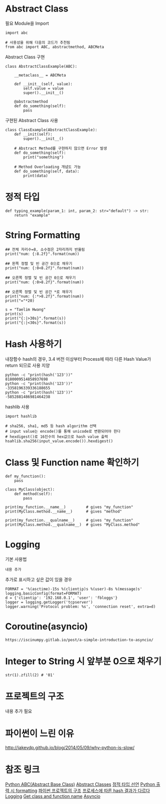 # Abstract Class

필요 Module을 Import
```
import abc

# 사용성을 위해 다음의 코드가 추천됨
from abc import ABC, abstractmethod, ABCMeta
```
Abstract Class 구현
```
class AbstractClassExample(ABC):

    __metaclass__ = ABCMeta
 
    def __init__(self, value):
        self.value = value
        super().__init__()
    
    @abstractmethod
    def do_something(self):
        pass
```
구현된 Abstract Class 사용
```
class ClassExample(AbstractClassExample):
    def __init(self):
        super().__init__()

    # Abstract Method를 구현하지 않으면 Error 발생
    def do_something(self):
        print("something")

    # Method Overloading 개념도 가능
    def do_something(self, data):
        print(data)
```
# 정적 타입
```
def typing_example(param_1: int, param_2: str="default") -> str:
    return "example"
```
# String Formatting
```
## 전체 자리수=8, 소수점은 2자리까지 반올림
print("num: {:8.2f}".format(num))

## 왼쪽 정렬 및 빈 공간 0으로 채우기 
print("num: {:0<8.2f}".format(num))

## 오른쪽 정렬 및 빈 공간 0으로 채우기 
print("num: {:0>8.2f}".format(num))

## 오른쪽 정렬 및 빈 공간 *로 채우기 
print("num: {:*>8.2f}".format(num))
print("="*20)

s = "Taelim Hwang"
print(s)
print("{:|>30s}".format(s))
print("{:|<30s}".format(s))
```

# Hash 사용하기

내장함수 hash의 경우, 3.4 버전 이상부터 Process에 따라 다른 Hash Value가 return 되므로 사용 지양
```
python -c "print(hash('123'))"
8180009514858937698
python -c "print(hash('123'))"
-3358196339336188655
python -c "print(hash('123'))"
-5852881486981464238
```
hashlib 사용
```
import hashlib

# sha256, sha1, md5 등 hash algorithm 선택
# input value는 encode()를 통해 unicode로 변환되어야 한다
# hexdigest()로 16진수의 hex값으로 hash value 출력
hsahlib.sha256(input_value.encode()).hexdigest()
```

# Class 및 Function name 확인하기
```
def my_function():
    pass

class MyClass(object):
    def method(self):
        pass

print(my_function.__name__)         # gives "my_function"
print(MyClass.method.__name__)      # gives "method"

print(my_function.__qualname__)     # gives "my_function"
print(MyClass.method.__qualname__)  # gives "MyClass.method"
```
# Logging

기본 사용법
```
내용 추가
```

추가로 표시하고 싶은 값이 있을 경우
```
FORMAT = '%(asctime)-15s %(clientip)s %(user)-8s %(message)s'
logging.basicConfig(format=FORMAT)
d = {'clientip': '192.168.0.1', 'user': 'fbloggs'}
logger = logging.getLogger('tcpserver')
logger.warning('Protocol problem: %s', 'connection reset', extra=d)
```

# Coroutine(asyncio)
```
https://iscinumpy.gitlab.io/post/a-simple-introduction-to-asyncio/
```

# Integer to String 시 앞부분 0으로 채우기
```
str(1).zfill(2) # '01'
```

# 프로젝트의 구조
내용 추가 필요

# 파이썬이 느린 이유
http://jakevdp.github.io/blog/2014/05/09/why-python-is-slow/

# 참조 링크
[Python ABC(Abstract Base Class)](https://bluese05.tistory.com/61)
[Abstract Classes](https://www.python-course.eu/python3_abstract_classes.php)
[정적 타입 선언](http://blog.naver.com/passion053/221070020739)
[Python 출력 시 formatting](https://frhyme.github.io/python-basic/python_string_format/)
[파이썬 프로젝트의 구조](https://www.holaxprogramming.com/2017/06/28/python-project-structures/)
[프로세스에 따른 hash 결과가 다르다](https://charsyam.wordpress.com/2018/01/29/%EC%9E%85-%EA%B0%9C%EB%B0%9C-python-3-3-%EB%B6%80%ED%84%B0%EB%8A%94-hash-%EA%B2%B0%EA%B3%BC%EA%B0%80-%ED%94%84%EB%A1%9C%EC%84%B8%EC%8A%A4-%EB%A7%88%EB%8B%A4-%EB%8B%AC%EB%9D%BC%EC%9A%94/)
[Logging](https://docs.python.org/ko/3/library/logging.html)
[Get class and function name](https://stackoverflow.com/questions/251464/how-to-get-a-function-name-as-a-string)
[Asyncio](https://iscinumpy.gitlab.io/post/a-simple-introduction-to-asyncio/)